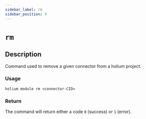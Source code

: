 ```yaml
---
sidebar_label: rm
sidebar_position: 4
---
```


# `rm`

## Description

Command used to remove a given connector from a holium project.

### Usage

`holium module rm <connector-CID>`

### Return

The command will return either a code `0` (success) or `1` (error).
